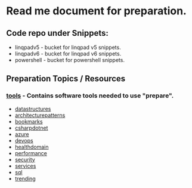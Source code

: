 # Read me document for preparation.

## Code repo under Snippets:

- linqpadv5 - bucket for linqpad v5 snippets.
- linqpadv6 - bucket for linqpad v6 snippets.
- powershell - bucket for powershell snippets.

## Preparation Topics / Resources
### [tools](/tools/tools.md) - Contains software tools needed to use "prepare".

- [datastructures](datastructures/datastructures.md)
- [architecturepatterns](architecturepatterns/architecturepatterns.md)
- [bookmarks](bookmarks/bookmarks.md)
- [csharpdotnet](csharpdotnet/csharpdotnet.md)
- [azure](azure/azure.md)
- [devops](devops/devops.md)
- [healthdomain](healthdomain/healthdomain.md)
- [performance](performance/performance.md)
- [security](security/security.md)
- [services](services/services.md)
- [sql](sql/sql.md)
- [trending](trending/trending.md)